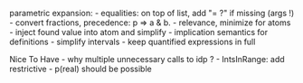 
parametric expansion:
    - equalities: on top of list, add "= ?" if missing (args !)
    - convert fractions, precedence: p => a & b.
    - relevance, minimize for atoms
    - inject found value into atom and simplify
    - implication semantics for definitions
    - simplify intervals
    - keep quantified expressions in full

Nice To Have
    - why multiple unnecessary calls to idp ?
    - IntsInRange: add restrictive
    - p(real) should be possible